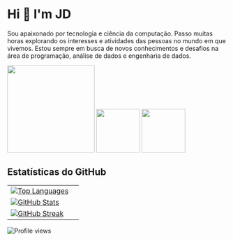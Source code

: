 # **Hi 👋 I'm JD**

Sou apaixonado por tecnologia e ciência da computação. Passo muitas horas explorando os interesses e atividades das pessoas no mundo em que vivemos. Estou sempre em busca de novos conhecimentos e desafios na área de programação, análise de dados e engenharia de dados.


<img height="200em" src="https://github-readme-stats.vercel.app/api/top-langs/?username=git1hub2&layout=compact&langs_count=7&theme=dracula"/> <img height="100em" src="https://github-readme-stats.vercel.app/api?username=git1hub2&show_icons=true&theme=dracula&include_all_commits=true&count_private=true"/> <img height="100em" src="https://github-readme-streak-stats.herokuapp.com/?user=git1hub2&show_icons=true&theme=dracula&include_all_commits=true&count_private=true"/>


## Estatísticas do GitHub

|   |   |
|---|---|
| [![Top Languages](https://github-readme-stats.vercel.app/api/top-langs/?username=git1hub2&layout=compact&langs_count=7&theme=dracula)](https://github.com/git1hub2) |   |
[![GitHub Stats](https://github-readme-stats.vercel.app/api?username=git1hub2&show_icons=true&theme=dracula&include_all_commits=true&count_private=true)](https://github.com/git1hub2) |
| [![GitHub Streak](https://github-readme-streak-stats.herokuapp.com/?user=git1hub2&show_icons=true&theme=dracula&include_all_commits=true&count_private=true)](https://github.com/git1hub2) |   |







![Profile views](https://komarev.com/ghpvc/?username=Git1Hub2)
